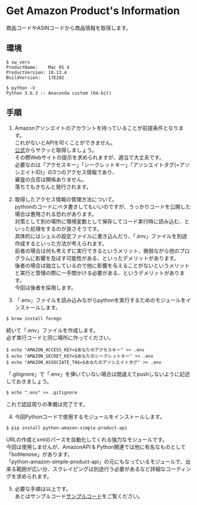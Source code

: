 # Get Amazon Product's Information
商品コードやASINコードから商品情報を取得します。

## 環境
```
$ sw_vers  
ProductName:	Mac OS X  
ProductVersion:	10.13.4  
BuildVersion:	17E202  

$ python -V  
Python 3.6.3 :: Anaconda custom (64-bit)
```

## 手順
1. Amazonアソシエイトのアカウントを持っていることが前提条件となります。  
これがないとAPIを叩くことができません。  
[公式](https://affiliate.amazon.co.jp/)からサクッと取得しましょう。  
その際Webサイトの提示を求められますが、適当で大丈夫です。  
必要なのは「アクセスキー」「シークレットキー」「アソシエイトタグ(=アソシエイトID)」の3つのアクセス情報であり、  
審査の合否は関係ありません。  
落ちてもきちんと発行されます。  

2. 取得したアクセス情報の管理方法について。  
pythonのコードにベタ書きしてもいいのですが、うっかりコードを公開した場合は悪用される恐れがあります。  
対策として別の場所に環境変数として保存してコード実行時に読み込む、といった処理をするのが良さそうです。  
具体的にはシェルの設定ファイルに書き込んだり、「.env」ファイルを別途作成するといった方法が考えられます。   
前者の場合は何も考えずに実行できるというメリット、微弱ながら他のプログラムに影響を及ぼす可能性がある、といったデメリットがあります。  
後者の場合は独立しているので他に影響を与えることがないというメリットと実行と管理の際に一手間かける必要がある、というデメリットがあります。  
今回は後者を採用します。  

3. 「.env」ファイルを読み込みながらpythonを実行するためのモジュールをインストールします。  
```
$ brew install forego
```
  続いて「.env」ファイルを作成します。  
  必ず実行コードと同じ場所に作ってください。  
```
$ echo "AMAZON_ACCESS_KEY=$あなたのアクセスキー" >> .env
$ echo "AMAZON_SECRET_KEY=$あなたのシークレットキー" >> .env
$ echo "AMAZON_ASSOCIATE_TAG=$あなたのアソシエイトタグ" >> .env
```
「.gitignore」で「.env」を弾いていない場合は間違えてpushしないように記述しておきましょう。  
```
$ echo ".env" >> .gitignore
```
  これで認証周りの準備は完了です。

4. 今回Pythonコードで使用するモジュールをインストールします。  
```
$ pip install python-amazon-simple-product-api
```
  URLの作成とxmlのパースを自動化してくれる強力なモジュールです。  
  今回は使用しませんが、AmazonAPI & Python関連では他に有名なものとして「bottlenose」があります。  
  「python-amazon-simple-product-api」の元にもなっているモジュールで、出来る範囲が広い分、スクレイピングは別途行う必要があるなど詳細なコーディングを求められます。  

5. 必要な手順は以上です。  
あとはサンプルコード[サンプルコード](https://github.com/tomboy-jp/get_amazon_product_info/blob/master/get_item.py)をご覧ください。
